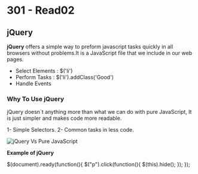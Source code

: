 # 301 - Read02

## jQuery 

**jQuery** offers a simple way to preform javascript tasks quickly in all browsers without problems.It is a JavaScript file that we include in our web pages.

- Select Elements : $('li')
- Perform Tasks : $('li').addClass('Good')
- Handle Events

### Why To Use jQuery 

jQuery doesn`t anything more than what we can do with pure JavaScript, It is just simpler and makes code more readable.

1- Simple Selectors.
2- Common tasks in less code.

![jQuery Vs Pure JavaScript](https://isabelcastillo.com/wp-content/uploads/javascript-table-jquery-600x226.png)


**Example of jQuery** 

$(document).ready(function(){
  $("p").click(function(){
    $(this).hide();
  });
});